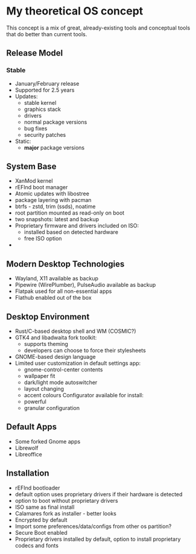 # My theoretical OS concept
This concept is a mix of great, already-existing tools and conceptual tools that do better than current tools.
## Release Model
### Stable
* January/February release
* Supported for 2.5 years
* Updates:
  - stable kernel
  - graphics stack
  - drivers
  - normal package versions
  - bug fixes
  - security patches
* Static:
  - **major** package versions
## System Base
* XanMod kernel
* rEFInd boot manager
* Atomic updates with libostree
* package layering with pacman
* btrfs - zstd, trim (ssds), noatime
* root partition mounted as read-only on boot
* two snapshots: latest and backup
* Proprietary firmware and drivers included on ISO:
  - installed based on detected hardware
  - free ISO option
* 
## Modern Desktop Technologies
* Wayland, X11 available as backup
* Pipewire (WirePlumber), PulseAudio available as backup
* Flatpak used for all non-essential apps
* Flathub enabled out of the box
## Desktop Environment
* Rust/C-based desktop shell and WM (COSMIC?)
* GTK4 and libadwaita fork toolkit:
  - supports theming
  - developers can choose to force their stylesheets
* GNOME-based design language
* Limited user customization in default settings app:
  - gnome-control-center contents
  - wallpaper fit
  - dark/light mode autoswitcher
  - layout changing
  - accent colours
  Configurator available for install:
  - powerful
  - granular configuration
## Default Apps
* Some forked Gnome apps
* Librewolf
* Libreoffice
## Installation
* rEFInd bootloader
* default option uses proprietary drivers if their hardware is detected
* option to boot without proprietary drivers
* ISO same as final install
* Calamares fork as installer - better looks
* Encrypted by default
* Import some preferences/data/configs from other os partition?
* Secure Boot enabled
* Proprietary drivers installed by default, option to install proprietary codecs and fonts
